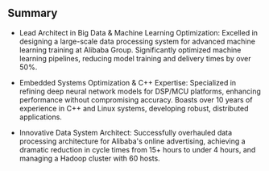 
## Summary
- Lead Architect in Big Data & Machine Learning Optimization: Excelled in designing a large-scale data processing system for advanced machine learning training at Alibaba Group. Significantly optimized machine learning pipelines, reducing model training and delivery times by over 50%.

- Embedded Systems Optimization & C++ Expertise: Specialized in refining deep neural network models for DSP/MCU platforms, enhancing performance without compromising accuracy. Boasts over 10 years of experience in C++ and Linux systems, developing robust, distributed applications.

- Innovative Data System Architect: Successfully overhauled data processing architecture for Alibaba's online advertising, achieving a dramatic reduction in cycle times from 15+ hours to under 4 hours, and managing a Hadoop cluster with 60 hosts.

